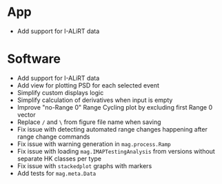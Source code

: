 # App

- Add support for I-ALiRT data

# Software

- Add support for I-ALiRT data
- Add view for plotting PSD for each selected event
- Simplify custom displays logic
- Simplify calculation of derivatives when input is empty
- Improve "no-Range 0" Range Cycling plot by excluding first Range 0 vector
- Replace `/` and `\` from figure file name when saving
- Fix issue with detecting automated range changes happening after range change commands
- Fix issue with warning generation in `mag.process.Ramp`
- Fix issue with loading `mag.IMAPTestingAnalysis` from versions without separate HK classes per type
- Fix issue with `stackedplot` graphs with markers
- Add tests for `mag.meta.Data`